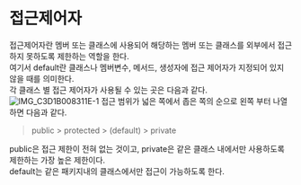 # 접근제어자
접근제어자란 멤버 또는 클래스에 사용되어 해당하는 멤버 또는 클래스를 외부에서 접근하지 못하도록 제한하는 역할을 한다.   
여기서 default란 클래스나 멤버변수, 메서드, 생성자에 접근 제어자가 지정되어 있지 않을 때를 의미한다.   
각 클래스 별 접근 제어자가 사용될 수 있는 곳은 다음과 같다.
![IMG_C3D1B008311E-1](https://user-images.githubusercontent.com/110332047/184377203-fbe99ed8-e047-4764-874f-21f52dc101ea.jpeg)
접근 범위가 넓은 쪽에서 좁은 쪽의 순으로 왼쪽 부터 나열하면 다음과 같다.
> public > protected > (default) > private    


public은 접근 제한이 전혀 없는 것이고, private은 같은 클래스 내에서만 사용하도록 제한하는 가장 높은 제한이다.  
default는 같은 패키지내의 클래스에서만 접근이 가능하도록 한다. 
